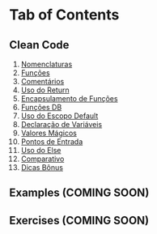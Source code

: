 # Tab of Contents

## Clean Code

1. [Nomenclaturas](clean-code/nomenclaturas/README.md)
2. [Funções](clean-code/funcoes/README.md)
3. [Comentários](clean-code/comentarios/README.md)
4. [Uso do Return]()
5. [Encapsulamento de Funções]()
6. [Funções DB]()
7. [Uso do Escopo Default]()
8. [Declaração de Variáveis]()
9. [Valores Mágicos]()
10. [Pontos de Entrada]()
11. [Uso do Else]()
12. [Comparativo]()
13. [Dicas Bônus]()

## Examples (COMING SOON)

## Exercises (COMING SOON)

